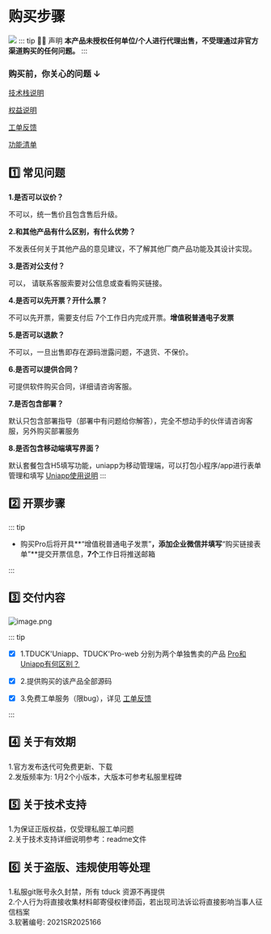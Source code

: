 # 购买步骤

![](https://oss.tduckcloud.com/20230117212514.png)
::: tip 💁‍♂️ 声明
**本产品未授权任何单位/个人进行代理出售，不受理通过非官方渠道购买的任何问题。**
:::

<a name="HiZek"></a>

###  购买前，你关心的问题 ↓

[技术栈说明](https://www.yuque.com/tduck/home/wiid2e?view=doc_embed)

[权益说明](https://www.yuque.com/tduck/home/xgugas?view=doc_embed)

[工单反馈](https://www.yuque.com/tduck/home/hi6tor?view=doc_embed)

[功能清单](https://www.yuque.com/tduck/home/kkhgmv?view=doc_embed)


##  1️⃣ 常见问题

**1.是否可以议价？**

不可以，统一售价且包含售后升级。

**2.和其他产品有什么区别，有什么优势？**

不发表任何关于其他产品的意见建议，不了解其他厂商产品功能及其设计实现。

**3.是否对公支付？**

可以， 请联系客服索要对公信息或查看购买链接。

**4.是否可以先开票？开什么票？**

不可以先开票，需要支付后 7个工作日内完成开票。**增值税普通电子发票**

**5.是否可以退款？**

不可以，一旦出售即存在源码泄露问题，不退货、不保价。

**6.是否可以提供合同？**

可提供软件购买合同，详细请咨询客服。

**7.是否包含部署？**

默认只包含部署指导（部署中有问题给你解答），完全不想动手的伙伴请咨询客服，另外购买部署服务

**8.是否包含移动端填写界面？**

默认套餐包含H5填写功能，uniapp为移动管理端，可以打包小程序/app进行表单管理和填写 [Uniapp使用说明](https://www.yuque.com/tduck/home/otll8b)
:::


##  2️⃣ 开票步骤

::: tip

- 购买Pro后将开具**“增值税普通电子发票”**，添加企业微信并填写**“购买链接表单”**提交开票信息，**7个**工作日将推送邮箱

:::
<a name="l8qpk"></a>

##  3️⃣ 交付内容

![image.png](https://oss.tduckcloud.com/1662876810434-53308218-7ab6-441c-abd9-fd97cbdb61b6.png)

::: tip

- [x] 1.TDUCK'Uniapp、TDUCK'Pro-web 分别为两个单独售卖的产品 [Pro和Uniapp有何区别？](https://www.yuque.com/tduck/home/rplhx0?view=doc_embed)

- [x] 2.提供购买的该产品全部源码

- [x] 3.免费工单服务（限bug），详见 [工单反馈](https://www.yuque.com/tduck/home/hi6tor)

:::
<a name="CBgGh"></a>

##  4️⃣ 关于有效期

1.官方发布迭代可免费更新、下载<br />2.发版频率为: 1月2个小版本，大版本可参考私服里程碑
<a name="mVSQz"></a>

##  5️⃣ 关于技术支持

1.为保证正版权益，仅受理私服工单问题<br />2.关于技术支持详细说明参考：readme文件
<a name="hhxRM"></a>

##  6️⃣ 关于盗版、违规使用等处理

1.私服git账号永久封禁，所有 tduck 资源不再提供<br />2.个人行为将直接收集材料邮寄侵权律师函，若出现司法诉讼将直接影响当事人征信档案<br />3.软著编号: 2021SR2025166
